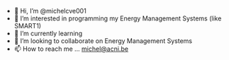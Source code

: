 - 👋 Hi, I’m @michelcve001
- 👀 I’m interested in programming my Energy Management Systems (like SMART1)
- 🌱 I’m currently learning
- 💞️ I’m looking to collaborate on Energy Management Systems
- 📫 How to reach me ... michel@acni.be

<!---
michelcve001/michelcve001 is a ✨ special ✨ repository because its `README.md` (this file) appears on your GitHub profile.
You can click the Preview link to take a look at your changes.
--->
